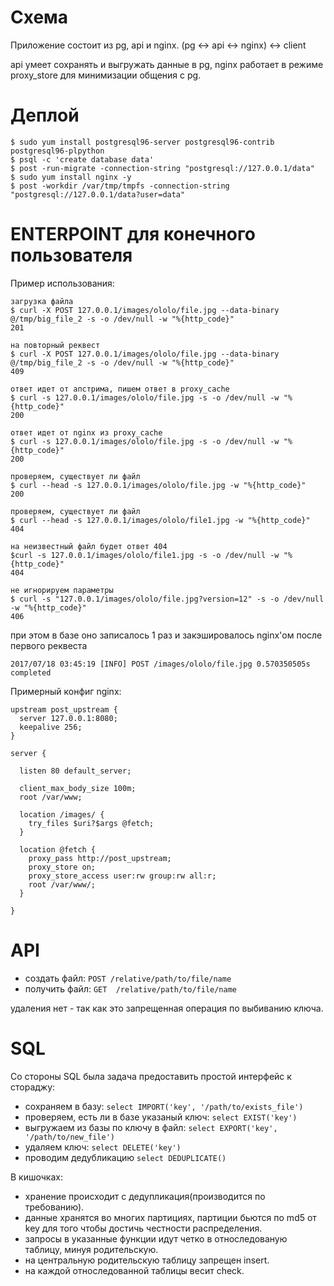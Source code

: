 # Схема

Приложение состоит из pg, api и nginx.
(pg <-> api <-> nginx) <-> client

api умеет сохранять и выгружать данные в pg, nginx работает в режиме proxy_store для минимизации общения с pg.

# Деплой

```
$ sudo yum install postgresql96-server postgresql96-contrib postgresql96-plpython
$ psql -c 'create database data'
$ post -run-migrate -connection-string "postgresql://127.0.0.1/data"
$ sudo yum install nginx -y
$ post -workdir /var/tmp/tmpfs -connection-string "postgresql://127.0.0.1/data?user=data"
```

# ENTERPOINT для конечного пользователя

Пример использования:
```
загрузка файла
$ curl -X POST 127.0.0.1/images/ololo/file.jpg --data-binary @/tmp/big_file_2 -s -o /dev/null -w "%{http_code}"
201

на повторный реквест
$ curl -X POST 127.0.0.1/images/ololo/file.jpg --data-binary @/tmp/big_file_2 -s -o /dev/null -w "%{http_code}"
409

ответ идет от апстрима, пишем ответ в proxy_cache
$ curl -s 127.0.0.1/images/ololo/file.jpg -s -o /dev/null -w "%{http_code}"
200

ответ идет от nginx из proxy_cache
$ curl -s 127.0.0.1/images/ololo/file.jpg -s -o /dev/null -w "%{http_code}"
200

проверяем, существует ли файл
$ curl --head -s 127.0.0.1/images/ololo/file.jpg -w "%{http_code}"
200

проверяем, существует ли файл
$ curl --head -s 127.0.0.1/images/ololo/file1.jpg -w "%{http_code}"
404

на неизвестный файл будет ответ 404
$curl -s 127.0.0.1/images/ololo/file1.jpg -s -o /dev/null -w "%{http_code}"
404

не игнорируем параметры
$ curl -s "127.0.0.1/images/ololo/file.jpg?version=12" -s -o /dev/null -w "%{http_code}"
406
```

при этом в базе оно записалось 1 раз и закэшировалось nginx'ом после первого реквеста
```
2017/07/18 03:45:19 [INFO] POST /images/ololo/file.jpg 0.570350505s completed
```

Примерный конфиг nginx:

```
upstream post_upstream {
  server 127.0.0.1:8080;
  keepalive 256;
}

server {

  listen 80 default_server;

  client_max_body_size 100m;
  root /var/www;

  location /images/ {
    try_files $uri?$args @fetch;
  }

  location @fetch {
    proxy_pass http://post_upstream;
    proxy_store on;
    proxy_store_access user:rw group:rw all:r;
    root /var/www/;
  }

}
```

# API

  * создать файл:  `POST /relative/path/to/file/name`
  * получить файл: `GET  /relative/path/to/file/name`

удаления нет - так как это запрещенная операция по выбиванию ключа.

# SQL

Со стороны SQL была задача предоставить простой интерфейс к стораджу:
  * сохраняем в базу: `select IMPORT('key', '/path/to/exists_file')`
  * проверяем, есть ли в базе указаный ключ: `select EXIST('key')`
  * выгружаем из базы по ключу в файл: `select EXPORT('key', '/path/to/new_file')`
  * удаляем ключ: `select DELETE('key')`
  * проводим дедубликацию `select DEDUPLICATE()`

В кишочках:
  * хранение происходит с дедупликация(производится по требованию).
  * данные хранятся во многих партициях, партиции бьются по md5 от key для того чтобы достичь честности распределения.
  * запросы в указанные функции идут четко в относледованую таблицу, минуя родительскую.
  * на центральную родительскую таблицу запрещен insert.
  * на каждой относледованной таблицы весит check.

